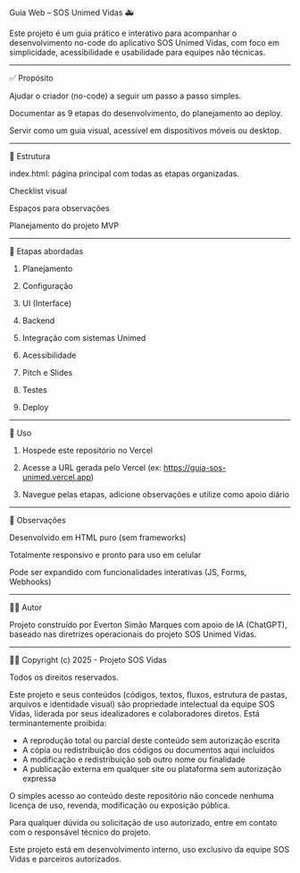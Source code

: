 Guia Web – SOS Unimed Vidas 🚑

Este projeto é um guia prático e interativo para acompanhar o desenvolvimento no-code do aplicativo SOS Unimed Vidas, com foco em simplicidade, acessibilidade e usabilidade para equipes não técnicas.


---

✅ Propósito

Ajudar o criador (no-code) a seguir um passo a passo simples.

Documentar as 9 etapas do desenvolvimento, do planejamento ao deploy.

Servir como um guia visual, acessível em dispositivos móveis ou desktop.



---

📁 Estrutura

index.html: página principal com todas as etapas organizadas.

Checklist visual

Espaços para observações

Planejamento do projeto MVP




---

📌 Etapas abordadas

1. Planejamento


2. Configuração


3. UI (Interface)


4. Backend


5. Integração com sistemas Unimed


6. Acessibilidade


7. Pitch e Slides


8. Testes


9. Deploy




---

🚀 Uso

1. Hospede este repositório no Vercel


2. Acesse a URL gerada pelo Vercel (ex: https://guia-sos-unimed.vercel.app)


3. Navegue pelas etapas, adicione observações e utilize como apoio diário




---

📌 Observações

Desenvolvido em HTML puro (sem frameworks)

Totalmente responsivo e pronto para uso em celular

Pode ser expandido com funcionalidades interativas (JS, Forms, Webhooks)





---

👨‍💻 Autor

Projeto construído por Everton Simão Marques com apoio de IA (ChatGPT), baseado nas diretrizes operacionais do projeto SOS Unimed Vidas.




---

👨‍💻 Copyright (c) 2025 - Projeto SOS Vidas

Todos os direitos reservados.

Este projeto e seus conteúdos (códigos, textos, fluxos, estrutura de pastas, arquivos e identidade visual) são propriedade intelectual da equipe SOS Vidas, liderada por seus idealizadores e colaboradores diretos. Está terminantemente proibida:

- A reprodução total ou parcial deste conteúdo sem autorização escrita
- A cópia ou redistribuição dos códigos ou documentos aqui incluídos
- A modificação e redistribuição sob outro nome ou finalidade
- A publicação externa em qualquer site ou plataforma sem autorização expressa

O simples acesso ao conteúdo deste repositório não concede nenhuma licença de uso, revenda, modificação ou exposição pública.

Para qualquer dúvida ou solicitação de uso autorizado, entre em contato com o responsável técnico do projeto.

Este projeto está em desenvolvimento interno, uso exclusivo da equipe SOS Vidas e parceiros autorizados.


